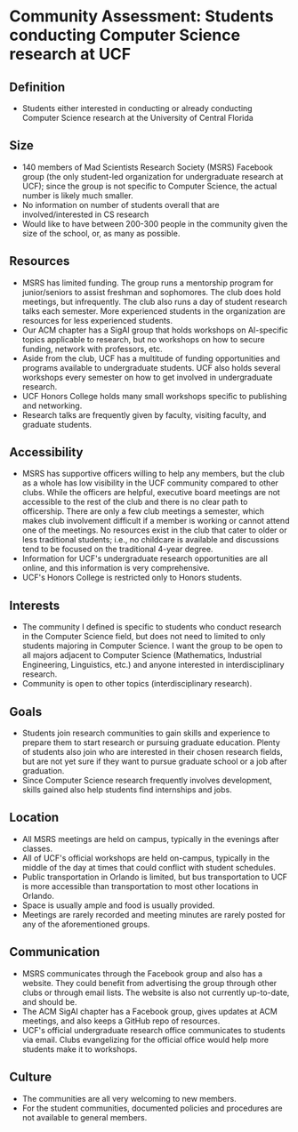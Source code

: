 # Community Assessment: Students conducting Computer Science research at UCF

## Definition
* Students either interested in conducting or already conducting Computer Science research at the University of Central Florida

## Size
* 140 members of Mad Scientists Research Society (MSRS) Facebook group (the only student-led organization for undergraduate research at UCF); since the group is not specific to Computer Science, the actual number is likely much smaller.
* No information on number of students overall that are involved/interested in CS research
* Would like to have between 200-300 people in the community given the size of the school, or, as many as possible.

## Resources
* MSRS has limited funding. The group runs a mentorship program for junior/seniors to assist freshman and sophomores. The club does hold meetings, but infrequently. The club also runs a day of student research talks each semester. More experienced students in the organization are resources for less experienced students.
* Our ACM chapter has a SigAI group that holds workshops on AI-specific topics applicable to research, but no workshops on how to secure funding, network with professors, etc.
* Aside from the club, UCF has a multitude of funding opportunities and programs available to undergraduate students. UCF also holds several workshops every semester on how to get involved in undergraduate research.
* UCF Honors College holds many small workshops specific to publishing and networking.
* Research talks are frequently given by faculty, visiting faculty, and graduate students.

## Accessibility
* MSRS has supportive officers willing to help any members, but the club as a whole has low visibility in the UCF community compared to other clubs. While the officers are helpful, executive board meetings are not accessible to the rest of the club and there is no clear path to officership. There are only a few club meetings a semester, which makes club involvement difficult if a member is working or cannot attend one of the meetings. No resources exist in the club that cater to older or less traditional students; i.e., no childcare is available and discussions tend to be focused on the traditional 4-year degree.
* Information for UCF's undergraduate research opportunities are all online, and this information is very comprehensive.
* UCF's Honors College is restricted only to Honors students.

## Interests
* The community I defined is specific to students who conduct research in the Computer Science field, but does not need to limited to only students majoring in Computer Science. I want the group to be open to all majors adjacent to Computer Science (Mathematics, Industrial Engineering, Linguistics, etc.) and anyone interested in interdisciplinary research.
* Community is open to other topics (interdisciplinary research).

## Goals
* Students join research communities to gain skills and experience to prepare them to start research or pursuing graduate education. Plenty of students also join who are interested in their chosen research fields, but are not yet sure if they want to pursue graduate school or a job after graduation.
* Since Computer Science research frequently involves development, skills gained also help students find internships and jobs.

## Location
* All MSRS meetings are held on campus, typically in the evenings after classes.
* All of UCF's official workshops are held on-campus, typically in the middle of the day at times that could conflict with student schedules.
* Public transportation in Orlando is limited, but bus transportation to UCF is more accessible than transportation to most other locations in Orlando.
* Space is usually ample and food is usually provided.
* Meetings are rarely recorded and meeting minutes are rarely posted for any of the aforementioned groups.

## Communication
* MSRS communicates through the Facebook group and also has a website. They could benefit from advertising the group through other clubs or through email lists. The website is also not currently up-to-date, and should be.
* The ACM SigAI chapter has a Facebook group, gives updates at ACM meetings, and also keeps a GitHub repo of resources.
* UCF's official undergraduate research office communicates to students via email. Clubs evangelizing for the official office would help more students make it to workshops.

## Culture
* The communities are all very welcoming to new members.
* For the student communities, documented policies and procedures are not available to general members.
